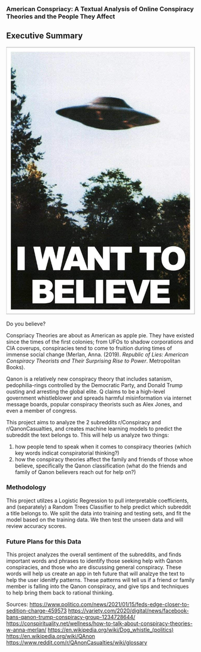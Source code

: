 ### American Conspriacy: A Textual Analysis of Online Conspiracy Theories and the People They Affect

## Executive Summary 

![](images/believe.jpg)


Do you believe?


Conspriacy Theories are about as American as apple pie. They have existed since the times of the first colonies; from UFOs to shadow corporations and CIA coverups, conspiracies tend to come to fruition during times of immense social change (Merlan, Anna. (2019). *Republic of Lies: American Conspiracy Theorists and Their Surprising Rise to Power*. Metropolitan Books).  


Qanon is a relatively new conspiracy theory that includes satanism, pedophilia-rings controlled by the Democratic Party, and Donald Trump ousting  and arresting the global elite. Q claims to be a high-level government whistleblower and spreads harmful misinformation via internet message boards, popular conspiracy theorists such as Alex Jones, and even a member of congress.


This project aims to analyze the 2 subreddits r/Conspiracy and r/QanonCasualties, and creates machine learning models to predict the subreddit the text belongs to. This will help us analyze two things: 
 1) how people tend to speak when it comes to conspiracy theories (which key words indicat conspiratorial thinking?)
 2) how the conspiracy theories affect the family and friends of those whoe believe, specifically the Qanon classification (what do the friends and family of Qanon believers reach     out for help on?)

### Methodology
This project utilzes a Logistic Regression to pull interpretable coefficients, and (separately) a Random Trees Classifier to help predict which subreddit a title belongs to. We split the data into training and testing sets, and fit the model based on the training data. We then test the unseen data and will review accuracy scores. 

### Future Plans for this Data
This project analyzes the overall sentiment of the subreddits, and finds important words and phrases to identify those seeking help with Qanon conspiracies, and those who are discussing general conspiracy. These words will help us create an app in teh future that will analzye the text to help the user idenitfy patterns. These patterns will tell us if a friend or family member is falling into the Qanon conspiracy, and give tips and techniques to help bring them back to rational thinking. 





Sources:
 https://www.politico.com/news/2021/01/15/feds-edge-closer-to-sedition-charge-459573
 https://variety.com/2020/digital/news/facebook-bans-qanon-trump-conspiracy-group-1234728644/
 https://conspirituality.net/wellness/how-to-talk-about-conspiracy-theories-w-anna-merlan/
 https://en.wikipedia.org/wiki/Dog_whistle_(politics)
 https://en.wikipedia.org/wiki/QAnon
 https://www.reddit.com/r/QAnonCasualties/wiki/glossary